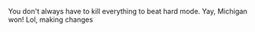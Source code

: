 You don't always have to kill everything to beat hard mode. 
Yay, Michigan won!
Lol, making changes
